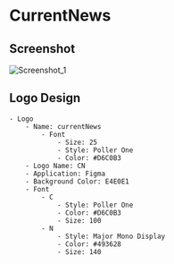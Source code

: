 # CurrentNews

## Screenshot
![Screenshot_1](https://github.com/user-attachments/assets/2cea5b19-9f41-4ee3-9b62-851626aacc74)


## Logo Design

```
- Logo
    - Name: currentNews
        - Font
            - Size: 25
            - Style: Poller One
            - Color: #D6C0B3
    - Logo Name: CN
    - Application: Figma
    - Background Color: E4E0E1
    - Font
        - C
            - Style: Poller One
            - Color: #D6C0B3
            - Size: 100
        - N
            - Style: Major Mono Display
            - Color: #493628
            - Size: 140
```

